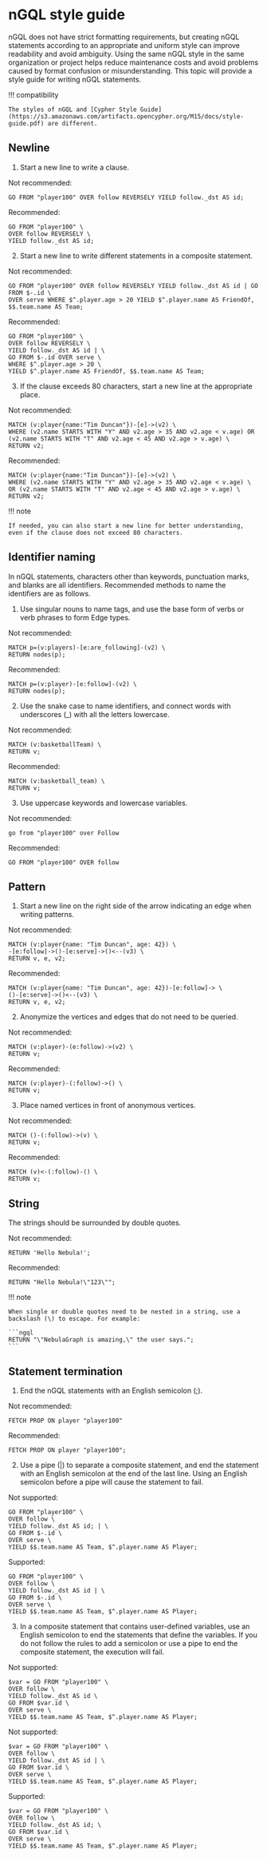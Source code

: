 # nGQL style guide

nGQL does not have strict formatting requirements, but creating nGQL statements according to an appropriate and uniform style can improve readability and avoid ambiguity. Using the same nGQL style in the same organization or project helps reduce maintenance costs and avoid problems caused by format confusion or misunderstanding. This topic will provide a style guide for writing nGQL statements.

!!! compatibility

    The styles of nGQL and [Cypher Style Guide](https://s3.amazonaws.com/artifacts.opencypher.org/M15/docs/style-guide.pdf) are different.

## Newline

1. Start a new line to write a clause.

  Not recommended:

  ```ngql
  GO FROM "player100" OVER follow REVERSELY YIELD follow._dst AS id;
  ```

  Recommended:

  ```ngql
  GO FROM "player100" \
  OVER follow REVERSELY \
  YIELD follow._dst AS id;
  ```

2. Start a new line to write different statements in a composite statement.

  Not recommended:

  ```ngql
  GO FROM "player100" OVER follow REVERSELY YIELD follow._dst AS id | GO FROM $-.id \
  OVER serve WHERE $^.player.age > 20 YIELD $^.player.name AS FriendOf, $$.team.name AS Team;
  ```

  Recommended:

  ```ngql
  GO FROM "player100" \
  OVER follow REVERSELY \
  YIELD follow._dst AS id | \
  GO FROM $-.id OVER serve \
  WHERE $^.player.age > 20 \
  YIELD $^.player.name AS FriendOf, $$.team.name AS Team;
  ```

3. If the clause exceeds 80 characters, start a new line at the appropriate place.

  Not recommended:

  ```ngql
  MATCH (v:player{name:"Tim Duncan"})-[e]->(v2) \
  WHERE (v2.name STARTS WITH "Y" AND v2.age > 35 AND v2.age < v.age) OR (v2.name STARTS WITH "T" AND v2.age < 45 AND v2.age > v.age) \
  RETURN v2;
  ```

  Recommended:

  ```ngql
  MATCH (v:player{name:"Tim Duncan"})-[e]->(v2) \
  WHERE (v2.name STARTS WITH "Y" AND v2.age > 35 AND v2.age < v.age) \
  OR (v2.name STARTS WITH "T" AND v2.age < 45 AND v2.age > v.age) \
  RETURN v2;
  ```

!!! note

    If needed, you can also start a new line for better understanding, even if the clause does not exceed 80 characters. 

## Identifier naming

In nGQL statements, characters other than keywords, punctuation marks, and blanks are all identifiers. Recommended methods to name the identifiers are as follows.

1. Use singular nouns to name tags, and use the base form of verbs or verb phrases to form Edge types.

  Not recommended:

  ```ngql
  MATCH p=(v:players)-[e:are_following]-(v2) \
  RETURN nodes(p);
  ```

  Recommended:

  ```ngql
  MATCH p=(v:player)-[e:follow]-(v2) \
  RETURN nodes(p);
  ```

2. Use the snake case to name identifiers, and connect words with underscores (_) with all the letters lowercase.

  Not recommended:

  ```ngql
  MATCH (v:basketballTeam) \
  RETURN v;
  ```

  Recommended:

  ```ngql
  MATCH (v:basketball_team) \
  RETURN v;
  ```

3. Use uppercase keywords and lowercase variables.

  Not recommended:

  ```ngql
  go from "player100" over Follow
  ```
  
  Recommended:
    
  ```ngql
  GO FROM "player100" OVER follow
  ```

## Pattern

1. Start a new line on the right side of the arrow indicating an edge when writing patterns.

  Not recommended:

  ```ngql
  MATCH (v:player{name: "Tim Duncan", age: 42}) \
  -[e:follow]->()-[e:serve]->()<--(v3) \
  RETURN v, e, v2;
  ```

  Recommended:

  ```ngql
  MATCH (v:player{name: "Tim Duncan", age: 42})-[e:follow]-> \
  ()-[e:serve]->()<--(v3) \
  RETURN v, e, v2;
  ```

2. Anonymize the vertices and edges that do not need to be queried.

  Not recommended:

  ```ngql
  MATCH (v:player)-(e:follow)->(v2) \
  RETURN v;
  ```

  Recommended:

  ```ngql
  MATCH (v:player)-(:follow)->() \
  RETURN v;
  ```

3. Place named vertices in front of anonymous vertices.

  Not recommended:

  ```ngql
  MATCH ()-(:follow)->(v) \
  RETURN v;
  ```

  Recommended:

  ```ngql
  MATCH (v)<-(:follow)-() \
  RETURN v;
  ```

## String

The strings should be surrounded by double quotes.

  Not recommended:

  ```ngql
  RETURN 'Hello Nebula!';
  ```

  Recommended:

  ```ngql
  RETURN "Hello Nebula!\"123\"";
  ```

!!! note

    When single or double quotes need to be nested in a string, use a backslash (\) to escape. For example:

    ```ngql
    RETURN "\"NebulaGraph is amazing,\" the user says.";
    ```

<!--## 空格 TODO-->

## Statement termination

1. End the nGQL statements with an English semicolon (;).

  Not recommended:

  ```ngql
  FETCH PROP ON player "player100"
  ```

  Recommended:

  ```ngql
  FETCH PROP ON player "player100";
  ```

2. Use a pipe (|) to separate a composite statement, and end the statement with an English semicolon at the end of the last line. Using an English semicolon before a pipe will cause the statement to fail.

  Not supported:

  ```ngql
  GO FROM "player100" \
  OVER follow \
  YIELD follow._dst AS id; | \
  GO FROM $-.id \
  OVER serve \
  YIELD $$.team.name AS Team, $^.player.name AS Player;
  ```

  Supported:

  ```ngql
  GO FROM "player100" \
  OVER follow \
  YIELD follow._dst AS id | \
  GO FROM $-.id \
  OVER serve \
  YIELD $$.team.name AS Team, $^.player.name AS Player;
  ```

3. In a composite statement that contains user-defined variables, use an English semicolon to end the statements that define the variables. If you do not follow the rules to add a semicolon or use a pipe to end the composite statement, the execution will fail.

  Not supported:

  ```ngql
  $var = GO FROM "player100" \
  OVER follow \
  YIELD follow._dst AS id \
  GO FROM $var.id \
  OVER serve \
  YIELD $$.team.name AS Team, $^.player.name AS Player;
  ```

  Not supported:

  ```ngql
  $var = GO FROM "player100" \
  OVER follow \
  YIELD follow._dst AS id | \
  GO FROM $var.id \
  OVER serve \
  YIELD $$.team.name AS Team, $^.player.name AS Player;
  ```

  Supported:

  ```ngql
  $var = GO FROM "player100" \
  OVER follow \
  YIELD follow._dst AS id; \
  GO FROM $var.id \
  OVER serve \
  YIELD $$.team.name AS Team, $^.player.name AS Player;
  ```
